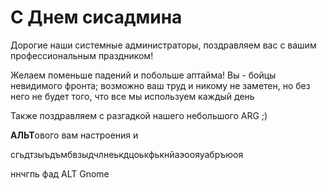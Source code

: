 # С Днем сисадмина

Дорогие наши системные администраторы, поздравляем вас с вашим профессиональным праздником!

Желаем поменьше падений и побольше аптайма! Вы - бойцы невидимого фронта;
возможно ваш труд и никому не заметен, но без него не будет того, что все мы используем каждый день

Также поздравляем с разгадкой нашего небольшого ARG ;)

**АЛЬТ**ового вам настроения и 

сгьдтзыъдъмбвзыдчлнеькдцоькфькнйаэоояуабръюоя

ннчгпь фад ALT Gnome
